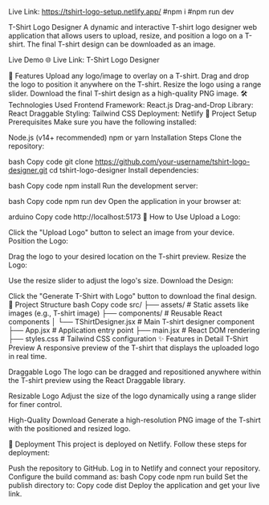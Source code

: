 
Live Link: https://tshirt-logo-setup.netlify.app/
#npm i 
#npm run dev


T-Shirt Logo Designer
A dynamic and interactive T-shirt logo designer web application that allows users to upload, resize, and position a logo on a T-shirt. The final T-shirt design can be downloaded as an image.

Live Demo
🌐 Live Link: T-Shirt Logo Designer

🚀 Features
Upload any logo/image to overlay on a T-shirt.
Drag and drop the logo to position it anywhere on the T-shirt.
Resize the logo using a range slider.
Download the final T-shirt design as a high-quality PNG image.
🛠️ Technologies Used
Frontend Framework: React.js
Drag-and-Drop Library: React Draggable
Styling: Tailwind CSS
Deployment: Netlify
📂 Project Setup
Prerequisites
Make sure you have the following installed:

Node.js (v14+ recommended)
npm or yarn
Installation Steps
Clone the repository:

bash
Copy code
git clone https://github.com/your-username/tshirt-logo-designer.git
cd tshirt-logo-designer
Install dependencies:

bash
Copy code
npm install
Run the development server:

bash
Copy code
npm run dev
Open the application in your browser at:

arduino
Copy code
http://localhost:5173
📸 How to Use
Upload a Logo:

Click the "Upload Logo" button to select an image from your device.
Position the Logo:

Drag the logo to your desired location on the T-shirt preview.
Resize the Logo:

Use the resize slider to adjust the logo's size.
Download the Design:

Click the "Generate T-Shirt with Logo" button to download the final design.
📂 Project Structure
bash
Copy code
src/
├── assets/         # Static assets like images (e.g., T-shirt image)
├── components/     # Reusable React components
│   └── TShirtDesigner.jsx # Main T-shirt designer component
├── App.jsx         # Application entry point
├── main.jsx        # React DOM rendering
├── styles.css      # Tailwind CSS configuration
✨ Features in Detail
T-Shirt Preview
A responsive preview of the T-shirt that displays the uploaded logo in real time.

Draggable Logo
The logo can be dragged and repositioned anywhere within the T-shirt preview using the React Draggable library.

Resizable Logo
Adjust the size of the logo dynamically using a range slider for finer control.

High-Quality Download
Generate a high-resolution PNG image of the T-shirt with the positioned and resized logo.

🚀 Deployment
This project is deployed on Netlify. Follow these steps for deployment:

Push the repository to GitHub.
Log in to Netlify and connect your repository.
Configure the build command as:
bash
Copy code
npm run build
Set the publish directory to:
Copy code
dist
Deploy the application and get your live link.
